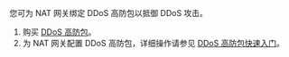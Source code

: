 您可为 NAT 网关绑定 DDoS  高防包以抵御 DDoS 攻击。
1. 购买 [DDoS 高防包](https://intl.cloud.tencent.com/document/product/1029/31748)。
2. 为 NAT 网关配置 DDoS  高防包，详细操作请参见 [DDoS 高防包快速入门](https://intl.cloud.tencent.com/document/product/1029/31750)。
